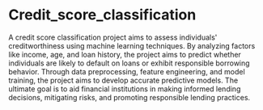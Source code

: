 # Credit_score_classification

A credit score classification project aims to assess individuals' creditworthiness using machine learning techniques. By analyzing factors like income, age, and loan history, the project aims to predict whether individuals are likely to default on loans or exhibit responsible borrowing behavior. Through data preprocessing, feature engineering, and model training, the project aims to develop accurate predictive models. The ultimate goal is to aid financial institutions in making informed lending decisions, mitigating risks, and promoting responsible lending practices.
